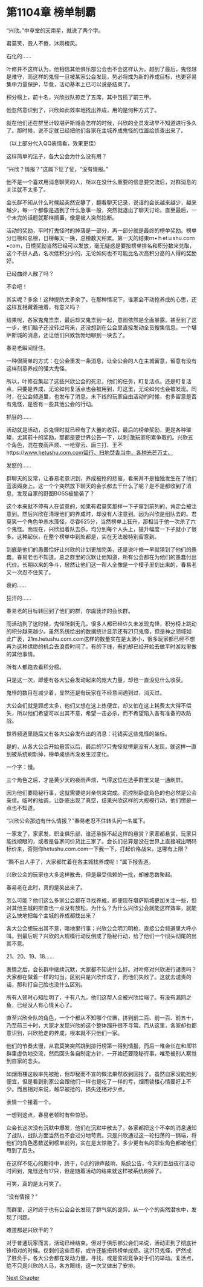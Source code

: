 # 第1104章 榜单制霸

“兴欣。”中草堂的天南星，就说了两个字。

君莫笑，毁人不倦，沐雨橙风。

石化的……

叶修并不这样认为，他相信其他俱乐部公会也不会这样认为。越到了最后，鬼怪越是难守，而这样的鬼怪一旦被某家公会发现，势必将成为新的养成目标，也更容易集中力量保护，毕竟，活动基本上已可以说是结束了。

积分榜上，前十名，兴欣战队掠走了五席，其中包揽了前三甲。

他忽然意识到了，兴欣如此效率地找出养成，用的是何种方式了。

就在他们还在群里计较堪萨斯城会怎样的时候，兴欣的全员发动早不知道进行多久了。那时候，说不定就已经把他们各家在主城养成鬼怪的位置给侦查出来了。

（以上部分代入QQ表情看，效果更佳）

这样简单的法子，各大公会为什么没有用？

“兴欣？情报？”这属下怔了怔，“没有情报。”

他不是一个喜欢用消息聊天的人，所以在没什么重要的信息要交流后，对群消息的关注就不太多了。

会长群不知从什么时候起突然安静了，翻看聊天记录，说话的会长越来越少，越来越少，每一个都像是遇到了什么急事一般，突然就退出了聊天讨论。直至最后，一个未完的话题就那样搁置，像是被人突然掐断。

活动的奖励，平时打鬼怪时的掉落是一部分，再一部分就是最终的榜单奖励。榜单分日榜和总榜，日榜每天一换，总榜数天积累。第一天的结束ｍ•ｈetｕshu.coｍ•com，日榜奖励当然已经可以发放，毫无疑惑是要按榜单排名和积分数来兑取，这个不拼人品，名次低积分少的，无论如何也不可能比名次高积分高的人得的奖励好。

已经曲终人散了吗？

不会吧！

其实呢？多余！这种提防太多余了。在那种情况下，谁家会不动抢养成的心思，还这样互相藏着掖着，有意义吗？

结果呢，各家鬼鬼祟祟，最后却又鬼祟到一起，意图依然是全面暴露。甚至到了这一步，他们脑子还没转过弯来，还没想到在公会里直接发动全员搜集信息。一个堪萨斯城的消息，还让他们兴致勃勃地聊到一块去了。

春易老瞬间怔住。

一种很简单的方式：在公会里发一条消息，让全公会的人在主城留意，留意有没有这样刻意养成的强大鬼怪。

所以，叶修召集起了这些兴欣公会的死忠，他们的任务，盯复活点。还是盯复活点，只要是养成，无论如何复活点也会被用到，盯这里，无论如何也会被发现。同时，在公会频道里，也发布了消息，未下线的玩家自由活动的时候，也多留意是否有鬼怪，是否有一些其他公会的行动。

抓狂的……

活动就是活动，杀鬼怪时就已经有了大量的收获，最后的榜单奖励，更是各种璀璨，尤其前十的奖励，那都是要世界公告一下，以刺|激玩家积累争取的。兴欣五个角色，混在夜雨声烦、一枪穿云、唐三打、王不https://www.hetushu.com.com留行、扫地焚香当中，各种光芒万丈、

发怒的……

群聊天的反常，让春易老意识到，养成被抢的悲催，看来并不是独独发生在了他们蓝溪阁身上。这一个个突然放下聊天的会长都去干什么了呢？是不是都收到了消息，发现自家的野图BOSS被偷袭了？

这个本来就不停有人在留意的，如果有君莫笑那样一下子窜到前列的，肯定会被注意到。然后兴欣在清理他们的养成时，却没有人注意到。因为兴欣是组队去的。君莫笑一个角色单杀水藻怪，尽吞625分，当然榜单上狂升，那相当于他一次杀了六个鬼怪。而现在，兴欣组着队去杀，均分到每个人头上，提升幅度一下子就小了很多。这种起伏，在整个榜单中到处都是，实在无法被特别留意到。

到底是他们的愚蠢恰好让兴欣的计划更加完美，还是说叶修一早就猜到了他们的愚蠢，春易老也不知道。总之群里的沉默让他知道，所有公会都在为他们的愚蠢付出代价。长期以来的争斗，居然让他们这一帮人全像是一个模子里刻出来的，春易老又一次忍不住笑了。

衰的……

狂汗的……

春易老的目标转回到了他们的群，尔虞我诈的会长群。

而活动到了这时候，鬼怪所剩无几，很多人都已经许久未发现鬼怪，积分榜上跳动的积分越来越少。虽然系统给出的数据统计显示还有21只鬼怪，但是神之领域如此广袤，21m.hetushu.com.com这样的数量实在是太渺小，很多玩家都已经不想再为这种缥缈的机会去浪费时间了，有的下线，有的却已经开始去做平时游戏里做的其他事情。

所有人都跑去看积分榜。

只是这一次，即便有各大公会发动起来的庞大力量，却也一直没见什么收获。

鬼怪的数目在减少着，显然还是有玩家在不经意间遇到过，消灭过。

大公会们就是顾虑太多，他们又想在这上拣便宜，却又怕在这上耗费太大得不偿失，所以他们希望可以出其不意，希望一击必杀，而不希望陷入各有准备的攻防战。

世界频道里随后又有各大公会发布出的消息：花钱买这些鬼怪的坐标。

是的，从各大公会开始悬赏以后，最后的17只鬼怪就愣是没有人发现，就这样一直到被系统刷新掉，榜单成绩再没发生过变化。

一个字：慢。

三个角色之后，才是黄少天的夜雨声烦，气得这位在选手群里又是一通刷屏。

因为他们要隐秘行事，这就需要绝对亲信来完成。而控制卧底角色的也必然是公会亲信。临时的抽调，让卧底出现了真空，结果兴欣这样的大规模行动，他们愣是一点也不知道。

“兴欣公会那边有什么情报？”春易老忍不住转头问一名属下。

一家发了，家家发，职业俱乐部，谁还承担不起这样的悬赏？家家都悬赏，玩家只能找顺眼的，或者是各家问价货比三家了。会长们总算是没在世界上直接喊出明码标价来，否则你hetushu.com.com一下我一下，打起价格战来，这哪有上限？

“腾不出人手了，大家都忙着在各主城找养成呢！”属下报告道。

兴欣公会的玩家也大多这样散去，但是最受信赖的一批，却被悉数聚起。

春易老在此时，真的是笑出来了。

怎么可能？他们这么多家公会都在寻找养成，即便现在堪萨斯城更加关注一些，但对其他主城的排查也一点没有放松。为什么？为什么兴欣公会就能这样效率，就能这么快地把每个主城的养成都找出来？

各大公会想玩出其不意，暗地里行事；兴欣公会明刀明枪，直接公会频道里大呼小叫。到最后呢？兴欣的大规模行动反倒成了隐秘行动，给了他们一个彻头彻尾的出其不意。

21、20、19、18……

表情之后，会长群中继续沉默，大家都不知说什么好。对叶修对兴欣进行谴责吗？大家都在做着一样的勾当，区别只是兴欣作成了，而他们失败了。这就去谴责的话，那和打自己脸也没什么区别。

所有人顿时心知肚明了，十有八九，他们这帮人全被兴欣给端了。有没有漏网之鱼，已经没人有心情关心了。

直至兴欣全队的角色，一个个都从不知哪个位置，挤到前二百、前一百、前五十，乃至前三十时，大家才发现兴欣的这个整体蹿升很不寻常。而从这里，各家却也都意识到，兴欣抢走的养成，根本就不只他们一家。

他们的节奏太慢，从君莫笑突然跳到排行榜第一得到情报，而后一堆会长在和*图*书群里虚伪地交流，然后回头各自制定方针，一开始还要隐秘行事，唯恐被别人察觉到自家的念头。

如烟雨楼这般率先被抢，但却秘而不宣的做法果然收到回报了。虽然自家没能抢到便宜，但是看到别家公会跟他们一样也是吃了一样的亏，烟雨锁楼心情要好上不少。而且相对来说，越早被抢的，损失还相对少点。

表情一个接着一个。

一想到这点，春易老顿时有些惊恐。

众会长这次没有沉默中爆发，他们在沉默中散去了。各家都把这个不幸的消息通知了战队，战队方面当然也不会过分地苛责。只是兴欣通过这一轮扫荡的一锅端，将他们的角色悉数送到榜单前列，实在是太惊艳了。多少更有名的职业角色都被他们甩到了后头。

在这样不死心的期待中，终于，0点的钟声敲响，系统公告，今天的百战夜行活动时间到，鬼怪还有17只，但是随着活动的结束就这样被系统刷掉了。

可笑，真的是太可笑了。

“没有情报？”

而群里，这时终于也有公会会长发现了群气氛的诡异。从一个个的突然潜水中，发现了问题。

难道都是兴欣干的？

对于普通玩家而言，活动已经结束。但对于俱乐部公会们来说，活动正到了彻底针锋相对的时候。仅剩的这些目标，或许还能扭转榜单成绩。这21只鬼怪，俨然成了胜负手，各大公会都在发动力量，寻找，或是监视竞争对手们的举动。复活点，绝不只是兴欣的人马，各方眼线，这一次又做出了安排。



[Next Chapter](%E7%AC%AC1105%E7%AB%A0%20%E5%85%A8%E9%9D%A2%E6%95%99%E7%A7%91%E4%B9%A6.md)